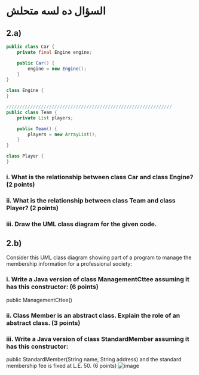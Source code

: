 # السؤال ده لسه متحلش  
## 2.a)
``` java
public class Car {
    private final Engine engine;

    public Car() {
        engine = new Engine();
    }
}

class Engine {
}

//////////////////////////////////////////////////////////////
public class Team {
    private List players;

    public Team() {
        players = new ArrayList();
    }
}

class Player {
}

```
### i. What is the relationship between class Car and class Engine? (2 points)
### ii. What is the relationship between class Team and class Player? (2 points)
### iii. Draw the UML class diagram for the given code. 


## 2.b) 
Consider this UML class diagram showing part of a program to manage the membership information for a
professional society:
### i. Write a Java version of class ManagementCttee assuming it has this constructor: (6 points)
public ManagementCttee()
### ii. Class Member is an abstract class. Explain the role of an abstract class. (3 points)
### iii. Write a Java version of class StandardMember assuming it has this constructor:
public StandardMember(String name, String address)
and the standard membership fee is fixed at L.E. 50. (6 points)
![image](https://github.com/AhmedBakrXI/-java-exams/assets/114930002/9f7ba6ba-0454-4c2f-8374-8b0f75c80ce1)









